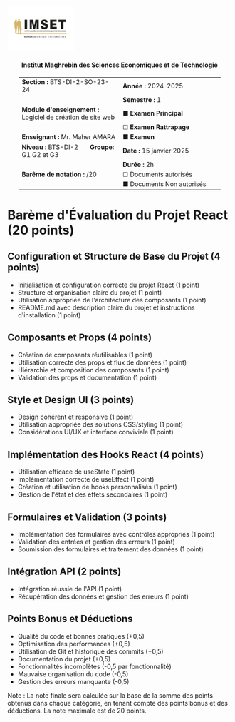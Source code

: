 <img src="/imset_logo.jpg" alt="IMSET Logo" width="150"/>

<div align="center">
    <h4>Institut Maghrebin des Sciences Economiques et de Technologie</h4>
</div>

<table style="width: 90%; margin: 0 auto; table-layout: fixed; border-collapse: collapse; text-align: left;">
    <colgroup>
        <col style="width: 50%;">
        <col style="width: 50%;">
    </colgroup>
    <tr>
        <td><strong>Section :</strong> BTS-DI-2-SO-23-24</td>
        <td><strong>Année :</strong> 2024–2025</td>
    </tr>
    <tr>
        <td></td>
        <td><strong>Semestre :</strong> 1</td>
    </tr>
    <tr>
        <td><strong>Module d'enseignement :</strong> Logiciel de création de site web</td>
        <td>■ <strong>Examen Principal</strong></td>
    </tr>
    <tr>
        <td></td>
        <td>☐ <strong>Examen Rattrapage</strong></td>
    </tr>
    <tr>
        <td><strong>Enseignant :</strong> Mr. Maher AMARA</td>
        <td>■ <strong>Examen</strong></td>
    </tr>
    <tr>
        <td><strong>Niveau :</strong> BTS-DI-2 &nbsp;&nbsp;&nbsp;&nbsp;&nbsp;&nbsp;<strong>Groupe:</strong> G1 G2 et G3</td>
        <td><strong>Date :</strong> 15 janvier 2025</td>
    </tr>
    <tr>
        <td></td>
        <td><strong>Durée :</strong> 2h</td>
    </tr>
    <tr>
        <td><strong>Barême de notation :</strong> /20</td>
        <td>☐ Documents autorisés</td>
    </tr>
    <tr>
        <td></td>
        <td>■ Documents Non autorisés</td>
    </tr>
</table>


# Barème d'Évaluation du Projet React (20 points)

## Configuration et Structure de Base du Projet (4 points)
- Initialisation et configuration correcte du projet React (1 point)
- Structure et organisation claire du projet (1 point)
- Utilisation appropriée de l'architecture des composants (1 point)
- README.md avec description claire du projet et instructions d'installation (1 point)

## Composants et Props (4 points)
- Création de composants réutilisables (1 point)
- Utilisation correcte des props et flux de données (1 point)
- Hiérarchie et composition des composants (1 point)
- Validation des props et documentation (1 point)

## Style et Design UI (3 points)
- Design cohérent et responsive (1 point)
- Utilisation appropriée des solutions CSS/styling (1 point)
- Considérations UI/UX et interface conviviale (1 point)

## Implémentation des Hooks React (4 points)
- Utilisation efficace de useState (1 point)
- Implémentation correcte de useEffect (1 point)
- Création et utilisation de hooks personnalisés (1 point)
- Gestion de l'état et des effets secondaires (1 point)

## Formulaires et Validation (3 points)
- Implémentation des formulaires avec contrôles appropriés (1 point)
- Validation des entrées et gestion des erreurs (1 point)
- Soumission des formulaires et traitement des données (1 point)

## Intégration API (2 points)
- Intégration réussie de l'API (1 point)
- Récupération des données et gestion des erreurs (1 point)

## Points Bonus et Déductions
- Qualité du code et bonnes pratiques (+0,5)
- Optimisation des performances (+0,5)
- Utilisation de Git et historique des commits (+0,5)
- Documentation du projet (+0,5)
- Fonctionnalités incomplètes (-0,5 par fonctionnalité)
- Mauvaise organisation du code (-0,5)
- Gestion des erreurs manquante (-0,5)

Note : La note finale sera calculée sur la base de la somme des points obtenus dans chaque catégorie, en tenant compte des points bonus et des déductions. La note maximale est de 20 points.
